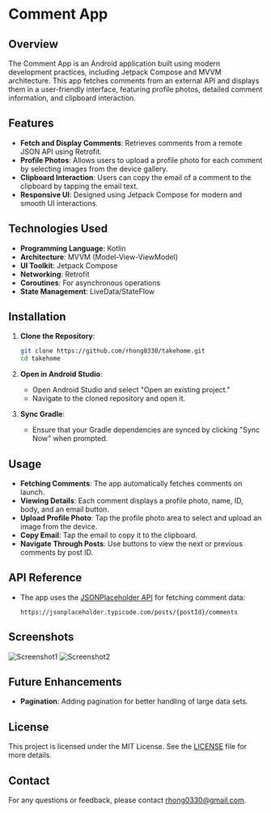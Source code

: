 # Comment App

## Overview
The Comment App is an Android application built using modern development practices, including Jetpack Compose and MVVM architecture. This app fetches comments from an external API and displays them in a user-friendly interface, featuring profile photos, detailed comment information, and clipboard interaction.

## Features
- **Fetch and Display Comments**: Retrieves comments from a remote JSON API using Retrofit.
- **Profile Photos**: Allows users to upload a profile photo for each comment by selecting images from the device gallery.
- **Clipboard Interaction**: Users can copy the email of a comment to the clipboard by tapping the email text.
- **Responsive UI**: Designed using Jetpack Compose for modern and smooth UI interactions.

## Technologies Used
- **Programming Language**: Kotlin
- **Architecture**: MVVM (Model-View-ViewModel)
- **UI Toolkit**: Jetpack Compose
- **Networking**: Retrofit
- **Coroutines**: For asynchronous operations
- **State Management**: LiveData/StateFlow

## Installation
1. **Clone the Repository**:
   ```bash
   git clone https://github.com/rhong0330/takehome.git
   cd takehome
   ```
2. **Open in Android Studio**:
    - Open Android Studio and select "Open an existing project."
    - Navigate to the cloned repository and open it.

3. **Sync Gradle**:
    - Ensure that your Gradle dependencies are synced by clicking "Sync Now" when prompted.

## Usage
- **Fetching Comments**: The app automatically fetches comments on launch.
- **Viewing Details**: Each comment displays a profile photo, name, ID, body, and an email button.
- **Upload Profile Photo**: Tap the profile photo area to select and upload an image from the device.
- **Copy Email**: Tap the email to copy it to the clipboard.
- **Navigate Through Posts**: Use buttons to view the next or previous comments by post ID.

## API Reference
- The app uses the [JSONPlaceholder API](https://jsonplaceholder.typicode.com/) for fetching comment data:
  ```
  https://jsonplaceholder.typicode.com/posts/{postId}/comments
  ```

## Screenshots
![Screenshot1](path/to/screenshot1.png)
![Screenshot2](path/to/screenshot2.png)

## Future Enhancements
- **Pagination**: Adding pagination for better handling of large data sets.

## License
This project is licensed under the MIT License. See the [LICENSE](LICENSE) file for more details.

## Contact
For any questions or feedback, please contact [rhong0330@gmail.com](mailto:rhong0330@gmail.com).


